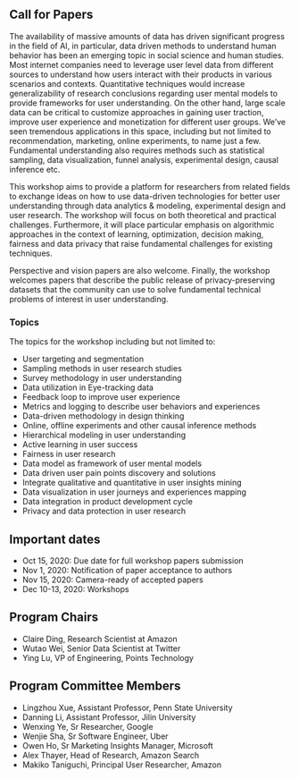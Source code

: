## Call for Papers
The availability of massive amounts of data has driven significant progress in the field of AI, in particular, data driven methods to understand human behavior has been an emerging topic in social science and human studies. Most internet companies need to leverage user level data from different sources to understand how users interact with their products in various scenarios and contexts. Quantitative techniques would increase generalizability of research conclusions regarding user mental models to provide frameworks for user understanding. On the other hand, large scale data can be critical to customize approaches in gaining user traction, improve user experience and monetization for different user groups. We’ve seen tremendous applications in this space, including but not limited to recommendation, marketing, online experiments, to name just a few. Fundamental understanding also requires methods such as statistical sampling, data visualization, funnel analysis, experimental design, causal inference etc.

This workshop aims to provide a platform for researchers from related fields to exchange ideas on how to use data-driven technologies for better user understanding through data analytics & modeling, experimental design and user research. The workshop will focus on both theoretical and practical challenges. Furthermore, it will place particular emphasis on algorithmic approaches in the context of learning, optimization, decision making, fairness and data privacy that raise fundamental challenges for existing techniques. 

Perspective and vision papers are also welcome. Finally, the workshop welcomes papers that describe the public release of privacy-preserving datasets that the community can use to solve fundamental technical problems of interest in user understanding.

### Topics

The topics for the workshop including but not limited to:
- User targeting and segmentation
- Sampling methods in user research studies
-	Survey methodology in user understanding
-	Data utilization in Eye-tracking data
-	Feedback loop to improve user experience
-	Metrics and logging to describe user behaviors and experiences
-	Data-driven methodology in design thinking
-	Online, offline experiments and other causal inference methods
-	Hierarchical modeling in user understanding
-	Active learning in user success
-	Fairness in user research
-	Data model as framework of user mental models
-	Data driven user pain points discovery and solutions
-	Integrate qualitative and quantitative in user insights mining
-	Data visualization in user journeys and experiences mapping
-	Data integration in product development cycle
-	Privacy and data protection in user research

## Important dates 
-	Oct 15, 2020: Due date for full workshop papers submission
-	Nov 1, 2020: Notification of paper acceptance to authors
-	Nov 15, 2020: Camera-ready of accepted papers
-	Dec 10-13, 2020: Workshops

## Program Chairs
-	Claire Ding, Research Scientist at Amazon
-	Wutao Wei, Senior Data Scientist at Twitter
-	Ying Lu, VP of Engineering, Points Technology

## Program Committee Members
-	Lingzhou Xue, Assistant Professor, Penn State University
-	Danning Li, Assistant Professor, Jilin University
-	Wenxing Ye, Sr Researcher, Google
-	Wenjie Sha, Sr Software Engineer, Uber
-	Owen Ho, Sr Marketing Insights Manager, Microsoft
-	Alex Thayer, Head of Research, Amazon Search
-	Makiko Taniguchi, Principal User Researcher, Amazon
